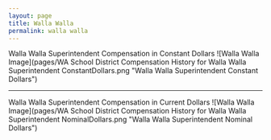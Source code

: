 ```yaml
---
layout: page
title: Walla Walla
permalink: walla walla
---
```



Walla Walla Superintendent Compensation in Constant Dollars
![Walla Walla Image](pages/WA School District Compensation History for Walla Walla Superintendent ConstantDollars.png "Walla Walla Superintendent Constant Dollars")
___

Walla Walla Superintendent Compensation in Current Dollars
![Walla Walla Image](pages/WA School District Compensation History for Walla Walla Superintendent NominalDollars.png "Walla Walla Superintendent Nominal Dollars")
